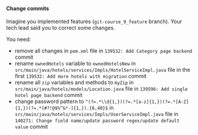 #### Change commits

Imagine you implemented features (`git-course_9_feature` branch).
Your tech lead said you to correct some changes.

You need:
- remove all changes in `pom.xml` file in `139532: Add Category page backend` commit
- rename `ownedHotels` variable to `ownedHotelsNew` in `src/main/java/hotels/services/Impls/HotelServiceImpl.java` file
in the first `139532: Add more hotels with migration` commit
- rename all `zip` variables and methods to `myZip` in `src/main/java/hotels/models/Location.java` file
in `139596: Add single hotel page backend` commit
- change password pattern to `^(?=.*\\d{1,})(?=.*[a-z]{1,})(?=.*[A-Z]{1,})(?=.*[#?!@$%^&*-]{1,}).{6,40}$`
in `src/main/java/hotels/services/Impls/UserServiceImpl.java` file
in `140271: Change field name/update password regex/update default value` commit
